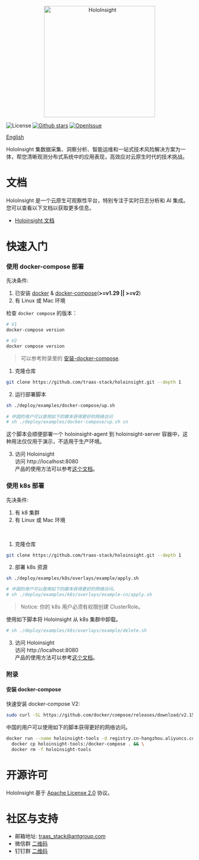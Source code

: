 <p align="center">
  <img height="300" src="https://github.com/traas-stack/holoinsight/blob/main/docs/logo/logo-flat.png" alt="HoloInsight">
</p>

![License](https://img.shields.io/badge/license-Apache--2.0-green.svg)
[![Github stars](https://img.shields.io/github/stars/traas-stack/holoinsight?style=flat-square])](https://github.com/traas-stack/holoinsight)
[![OpenIssue](https://img.shields.io/github/issues/traas-stack/holoinsight)](https://github.com/traas-stack/holoinsight/issues)

[English](./README.md)  

HoloInsight 集数据采集、洞察分析、智能运维和一站式技术风险解决方案为一体，帮您清晰观测分布式系统中的应用表现，高效应对云原生时代的技术挑战。


# 文档
HoloInsight 是一个云原生可观察性平台，特别专注于实时日志分析和 AI 集成。您可以查看以下文档以获取更多信息。
* [Holoinsight 文档](https://github.com/traas-stack/holoinsight-docs)

# 快速入门

### 使用 docker-compose 部署
先决条件:
1. 已安装 [docker](https://docs.docker.com/engine/install/) & [docker-compose](https://docs.docker.com/compose/install/other/)(**>=v1.29 || >=v2**)
2. 有 Linux 或 Mac 环境

检查 `docker compose` 的版本：
```bash
# V1
docker-compose version

# V2
docker compose version
```

> 可以参考附录里的 [安装-docker-compose](#安装-docker-compose).  

1. 克隆仓库
```bash
git clone https://github.com/traas-stack/holoinsight.git --depth 1 
```

2. 运行部署脚本
```bash
sh ./deploy/examples/docker-compose/up.sh
 
# 中国的用户可以使用如下的脚本获得更好的网络访问
# sh ./deploy/examples/docker-compose/up.sh cn
``` 
这个脚本会顺便部署一个 holoinsight-agent 到 holoinsight-server 容器中，这种用法仅仅用于演示，不适用于生产环境。

3. 访问 Holoinsight  
   访问 http://localhost:8080  
   产品的使用方法可以参考[这个文档](https://github.com/traas-stack/holoinsight-docs/blob/main/docs/src/cn/product/quick-start.md)。

### 使用 k8s 部署
先决条件:
1. 有 k8 集群
2. 有 Linux 或 Mac 环境
<br/>

1. 克隆仓库
```bash
git clone https://github.com/traas-stack/holoinsight.git --depth 1 
```

2. 部署 k8s 资源
```bash
sh ./deploy/examples/k8s/overlays/example/apply.sh

# 中国的用户可以使用如下的脚本获得更好的网络访问。
# sh ./deploy/examples/k8s/overlays/example-cn/apply.sh 
```
> Notice: 你的 k8s 用户必须有权限创建 ClusterRole。

使用如下脚本将 Holoinsight 从 k8s 集群中卸载。
```bash
# sh ./deploy/examples/k8s/overlays/example/delete.sh
```

3. 访问 Holoinsight  
   访问 http://localhost:8080  
   产品的使用方法可以参考[这个文档](https://github.com/traas-stack/holoinsight-docs/blob/main/docs/src/cn/product/quick-start.md)。
   
### 附录
#### 安装 docker-compose
快速安装 docker-compose V2:
```bash
sudo curl -SL https://github.com/docker/compose/releases/download/v2.15.1/docker-compose-linux-x86_64 -o /usr/local/bin/docker-compose && sudo chmod a+x /usr/local/bin/docker-compose
```

中国的用户可以使用如下的脚本获得更好的网络访问。
```bash
docker run --name holoinsight-tools -d registry.cn-hangzhou.aliyuncs.com/holoinsight-examples/tools:latest && \
  docker cp holoinsight-tools:/docker-compose . && \
  docker rm -f holoinsight-tools
```

# 开源许可
HoloInsight 基于 [Apache License 2.0](https://github.com/traas-stack/holoinsight/blob/main/LICENSE) 协议。

# 社区与支持
- 邮箱地址: traas_stack@antgroup.com
- 微信群 [二维码](https://github.com/traas-stack/community/blob/main/holoinsight/groups/wechat-qrcode.jpg)
- 钉钉群 [二维码](https://github.com/traas-stack/community/blob/main/holoinsight/groups/dingtalk-qrcode.jpg)

